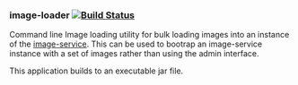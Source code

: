 ### image-loader   [![Build Status](https://travis-ci.org/AtlasOfLivingAustralia/image-loader.svg?branch=master)](https://travis-ci.org/AtlasOfLivingAustralia/image-loader)

Command line Image loading utility for bulk loading images into an instance of the [image-service](https://github.com/AtlasOfLivingAustralia/image-service). This can be used to bootrap an image-service instance with a set of images rather than using the admin interface.

This application builds to an executable jar file.
